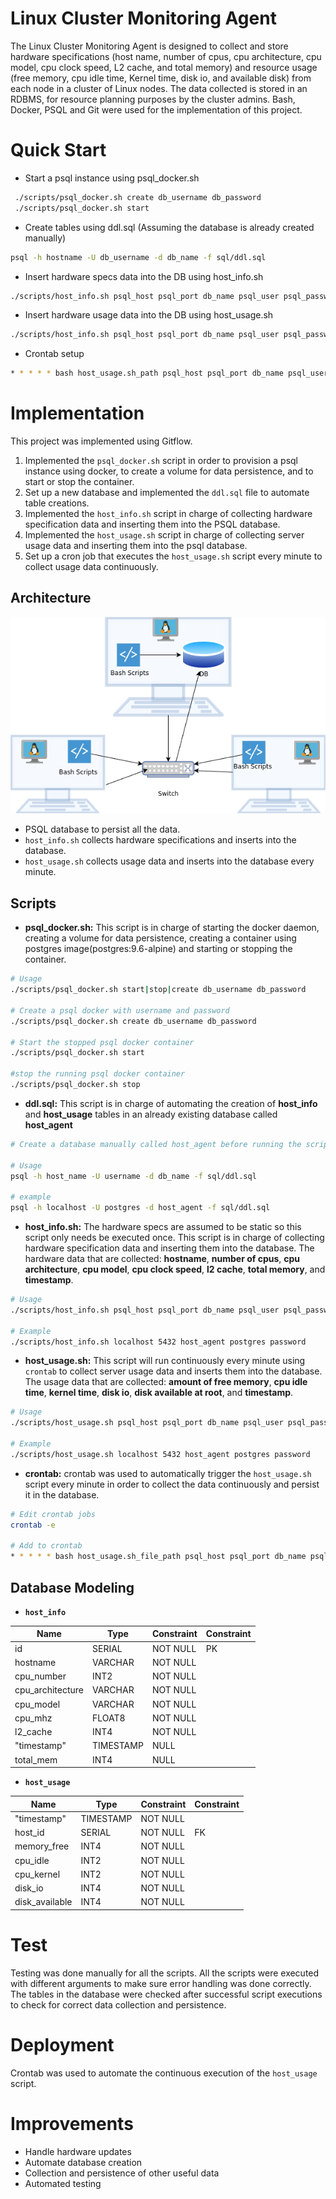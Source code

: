 # Linux Cluster Monitoring Agent

The Linux Cluster Monitoring Agent is designed to collect and store hardware specifications (host name, number of cpus, cpu architecture, cpu model, cpu clock speed, L2 cache, and total memory) and resource usage (free memory, cpu idle time, Kernel time, disk io, and available disk) from each node in a cluster of Linux nodes. The data collected is stored in an RDBMS, for resource planning purposes by the cluster admins.
Bash, Docker, PSQL and Git were used for the implementation of this project.

# Quick Start

- Start a psql instance using psql_docker.sh  
```Bash
 ./scripts/psql_docker.sh create db_username db_password
 ./scripts/psql_docker.sh start
```
- Create tables using ddl.sql (Assuming the database is already created manually)
```Bash
psql -h hostname -U db_username -d db_name -f sql/ddl.sql
```
- Insert hardware specs data into the DB using host_info.sh  
```Bash
./scripts/host_info.sh psql_host psql_port db_name psql_user psql_password
```
- Insert hardware usage data into the DB using host_usage.sh  
```Bash
./scripts/host_info.sh psql_host psql_port db_name psql_user psql_password
```
- Crontab setup  
```Bash
* * * * * bash host_usage.sh_path psql_host psql_port db_name psql_user psql_password > /tmp/host_usage.log
```  

# Implementation

This project was implemented using Gitflow.  
1. Implemented the `psql_docker.sh` script in order to provision a psql instance using docker, to create a volume for data persistence, and to start or stop the container.
2. Set up a new database and implemented the `ddl.sql` file to automate table creations.
3. Implemented the `host_info.sh` script in charge of collecting hardware specification data and inserting them into the PSQL database.
4. Implemented the `host_usage.sh` script in charge of collecting server usage data and inserting them into the psql database.
5. Set up a cron job that executes the `host_usage.sh` script every minute to collect usage data continuously.  

## Architecture

![](./assets/Linux.drawio.png)

- PSQL database to persist all the data.
- `host_info.sh` collects hardware specifications and inserts into the database.
- `host_usage.sh` collects usage data and inserts into the database every minute.  

## Scripts
- **psql_docker.sh:** This script is in charge of starting the docker daemon, creating a volume for data persistence, creating a container using postgres image(postgres:9.6-alpine)
and starting or stopping the container.

```Bash
# Usage
./scripts/psql_docker.sh start|stop|create db_username db_password

# Create a psql docker with username and password
./scripts/psql_docker.sh create db_username db_password

# Start the stopped psql docker container
./scripts/psql_docker.sh start

#stop the running psql docker container
./scripts/psql_docker.sh stop
```

- **ddl.sql:** This script is in charge of automating the creation of **host_info** and **host_usage** tables in an already existing database called **host_agent**

```Bash
# Create a database manually called host_agent before running the script

# Usage
psql -h host_name -U username -d db_name -f sql/ddl.sql

# example
psql -h localhost -U postgres -d host_agent -f sql/ddl.sql
```

- **host_info.sh:** The hardware specs are assumed to be static so this script only needs be executed once.
This script is in charge of collecting hardware specification data and inserting them into the database.
The hardware data that are collected: **hostname**, **number of cpus**, **cpu architecture**, **cpu model**, **cpu clock speed**, **l2 cache**, **total memory**, and **timestamp**.

```Bash
# Usage
./scripts/host_info.sh psql_host psql_port db_name psql_user psql_password

# Example
./scripts/host_info.sh localhost 5432 host_agent postgres password
```

- **host_usage.sh:** This script will run continuously every minute using `crontab` to collect server usage data and inserts them into the database.
The usage data that are collected: **amount of free memory**, **cpu idle time**, **kernel time**, **disk io**, **disk available at root**, and **timestamp**.

```Bash
# Usage
./scripts/host_usage.sh psql_host psql_port db_name psql_user psql_password

# Example
./scripts/host_usage.sh localhost 5432 host_agent postgres password
```

- **crontab:** crontab was used to automatically trigger the `host_usage.sh` script every minute in order to collect the data continuously and persist it in the database.

```Bash
# Edit crontab jobs
crontab -e

# Add to crontab
* * * * * bash host_usage.sh_file_path psql_host psql_port db_name psql_user psql_password > /tmp/host_usage.log
```

## Database Modeling

- **`host_info`**

| Name             | Type      | Constraint | Constraint |
|------------------|-----------|------------|------------|
| id               | SERIAL    | NOT NULL   | PK         |
| hostname         | VARCHAR   | NOT NULL   |            |
| cpu_number       | INT2      | NOT NULL   |            |
| cpu_architecture | VARCHAR   | NOT NULL   |            |
| cpu_model        | VARCHAR   | NOT NULL   |            |
| cpu_mhz          | FLOAT8    | NOT NULL   |            |
| l2_cache         | INT4      | NOT NULL   |            |
| "timestamp"      | TIMESTAMP | NULL       |            |
| total_mem        | INT4      | NULL       |            |

- **`host_usage`**

| Name           | Type      | Constraint | Constraint |
|----------------|-----------|------------|------------|
| "timestamp"    | TIMESTAMP | NOT NULL   |            |
| host_id        | SERIAL    | NOT NULL   | FK         |
| memory_free    | INT4      | NOT NULL   |            |
| cpu_idle       | INT2      | NOT NULL   |            |
| cpu_kernel     | INT2      | NOT NULL   |            |
| disk_io        | INT4      | NOT NULL   |            |
| disk_available | INT4      | NOT NULL   |            |

# Test

Testing was done manually for all the scripts. All the scripts were executed with different arguments to make sure error handling was done correctly.
The tables in the database were checked after successful script executions to check for correct data collection and persistence. 

# Deployment

Crontab was used to automate the continuous execution of the `host_usage` script.

# Improvements

- Handle hardware updates
- Automate database creation
- Collection and persistence of other useful data
- Automated testing